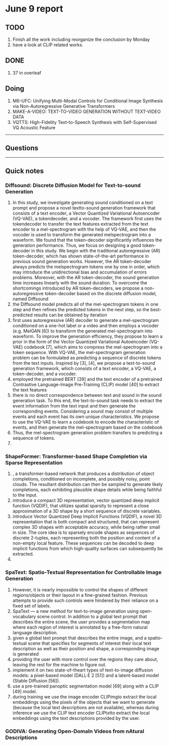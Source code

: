 # June 9 report
## TODO
1. Finish all the work including reorganize the conclusion by Monday
2. have a look at CLIP related works.
## DONE
1. 37 in overleaf
## Doing
1. M6-UFC: Unifying Multi-Modal Controls for Conditional Image Synthesis via Non-Autoregressive Generative Transformers
2. MAKE-A-VIDEO: TEXT-TO-VIDEO GENERATION WITHOUT TEXT-VIDEO DATA
3. VQTTS: High-Fidelity Text-to-Speech Synthesis with Self-Supervised VQ Acoustic Feature
----------------------
## Questions
---------------------
## Quick notes 
### Diffsound: Discrete Diffusion Model for Text-to-sound Generation
1. In this study, we investigate generating sound conditioned on a text prompt and propose a novel textto-sound generation framework that consists of a text encoder, a Vector Quantized Variational Autoencoder (VQ-VAE), a tokendecoder, and a vocoder. The framework first uses the tokendecoder to transfer the text features extracted from the text encoder to a mel-spectrogram with the help of VQ-VAE, and then the vocoder is used to transform the generated melspectrogram into a waveform. We found that the token-decoder significantly influences the generation performance. Thus, we focus on designing a good token-decoder in this study. We begin with the traditional autoregressive (AR) token-decoder, which has shown state-of-the-art performance in previous sound generation works. However, the AR token-decoder always predicts the melspectrogram tokens one by one in order, which may introduce the unidirectional bias and accumulation of errors problems.
Moreover, with the AR token-decoder, the sound generation time increases linearly with the sound duration. To overcome the shortcomings introduced by AR token-decoders, we propose a non-autoregressive token-decoder based on the discrete diffusion model, named Diffsound
1. the Diffsound model predicts all of the mel-spectrogram tokens in one step and then refines the predicted tokens in the next step, so the best-predicted results can be obtained by iteration
2. first uses autoregressive (AR) decoder to generate a mel-spectrogram conditioned on a one-hot label or a video and then employs a vocoder (e.g. MelGAN [6]) to transform the generated mel-spectrogram into waveform. To improve the generation efficiency, they propose to learn a prior in the form of the Vector Quantized Variational Autoencoder (VQ-VAE) codebook [7], which aims to compress the mel-spectrogram into a token sequence. With VQ-VAE, the mel-spectrogram generation problem can be formulated as predicting a sequence of discrete tokens from the text inputs. Inspired by [3], [4], we propose a text-to-sound generation framework, which consists of a text encoder, a VQ-VAE, a token-decoder, and a vocoder.
3. employed the pretrained BERT [39] and the text encoder of a pretrained Contrastive Language-Image Pre-Training (CLIP) model [40] to extract the text features
4. there is no direct correspondence between text and sound in the sound generation task. To this end, the text-to-sound task needs to extract the event information from the text input and then generate the corresponding events. Considering a sound may consist of multiple events and each event has its own unique characteristics. We propose to use the VQ-VAE to learn a codebook to encode the characteristic of events, and then generate the mel-spectrogram based on the codebook
5. Thus, the mel-spectrogram generation problem transfers to predicting a sequence of tokens.
6. 
### ShapeFormer: Transformer-based Shape Completion via Sparse Representation
1. , a transformer-based network that produces a distribution of object completions, conditioned on incomplete, and possibly noisy, point clouds. The resultant distribution can then be sampled to generate likely completions, each exhibiting plausible shape details while being faithful to the input.
2. introduce a compact 3D representation, vector quantized deep implicit function (VQDIF), that utilizes spatial sparsity to represent a close approximation of a 3D shape by a short sequence of discrete variables.
3. introduce Vector Quantized Deep Implicit Functions (VQDIF), a novel 3D representation that is both compact and structured, that can represent complex 3D shapes with acceptable accuracy, while being rather small in size. The core idea is to sparsely encode shapes as sequences of discrete 2-tuples, each representing both the position and content of a non-empty local feature. These sequences can be decoded to deep implicit functions from which high-quality surfaces can subsequently be extracted.
4. 
### SpaText: Spatio-Textual Representation for Controllable Image Generation
1. However, it is nearly impossible to control the shapes of different regions/objects or their layout in a fine-grained fashion. Previous attempts to provide such controls were hindered by their reliance on a fixed set of labels.
2. SpaText — a new method for text-to-image generation using open-vocabulary scene control. In addition to a global text prompt that describes the entire scene, the user provides a segmentation map where each region of interest is annotated by a free-form natural language description. 
3. given a global text prompt that describes the entire image, and a spatio-textual scene that specifies for segments of interest their local text description as well as their position and shape, a corresponding image is generated
4. providing the user with more control over the regions they care about, leaving the rest for the machine to figure out.
5. implement it on two state-of-theart types of text-to-image diffusion models: a pixel-based model (DALL·E 2 [51]) and a latent-based model (Stable Diffusion [56]).
6. use a pre-trained panoptic segmentation model [69] along with a CLIP [49] model.
7. during training we use the image encoder CLIPimgto extract the local embeddings using the pixels of the objects that we want to generate (because the local text descriptions are not available), whereas during inference we use the CLIP text encoder CLIPtxtto extract the local embeddings using the text descriptions provided by the user.


### GODIVA: Generating Open-DomaIn Videos from nAtural Descriptions